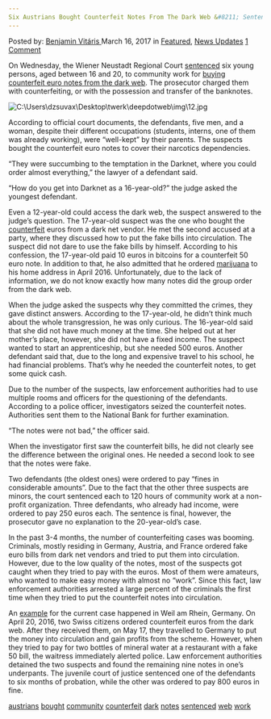 ```yaml
---
Six Austrians Bought Counterfeit Notes From The Dark Web &#8211; Sentenced To Community Work
---
```

<article class="post-listing post-18645 post type-post status-publish format-standard has-post-thumbnail hentry 
 tag-austrians tag-bought tag-community tag-counterfeit tag-dark tag-notes tag-sentenced tag-web tag-work">
<div class="post-inner">
<span>Posted by: <a href="https://www.deepdotweb.com/author/benjaminvi/" title="">Benjamin Vitáris </a></span>
<span>March 16, 2017</span>
<span>in <a href="https://www.deepdotweb.com/category/deepdot-news/" rel="category tag">Featured</a>, <a href="https://www.deepdotweb.com/category/news-updates/" rel="category tag">News Updates</a></span>
<span><a href="https://www.deepdotweb.com/2017/03/16/six-austrians-bought-counterfeit-notes-dark-web-sentenced-community-work/#comments">1 Comment</a></span>


<p>On Wednesday, the Wiener Neustadt Regional Court <a href="https://futurezone.at/digital-life/blueten-im-darknet-bestellt-prozess-endet-mit-diversion/249.263.781">sentenced</a> six young persons, aged between 16 and 20, to community work for <a href="https://www.deepdotweb.com/2016/11/24/amstetten-drug-addict-bought-narcotics-and-counterfeit-money-from-dark-web/">buying counterfeit euro notes from the dark web</a>. The prosecutor charged them with counterfeiting, or with the possession and transfer of the banknotes.</p>
<p><img class="wp-image-18651 aligncenter" src="/imgs/2017/03/c-users-dzsuvax-desktop-twerk-deepdotweb-img-12-j.jpeg" alt="C:\Users\dzsuvax\Desktop\twerk\deepdotweb\img\12.jpg" srcset="/imgs/2017/03/c-users-dzsuvax-desktop-twerk-deepdotweb-img-12-j.jpeg 626w, /imgs/2017/03/c-users-dzsuvax-desktop-twerk-deepdotweb-img-12-j-300x169.jpeg 300w" sizes="(max-width: 626px) 100vw, 626px"/></p>
<p>According to official court documents, the defendants, five men, and a woman, despite their different occupations (students, interns, one of them was already working), were “well-kept” by their parents. The suspects bought the counterfeit euro notes to cover their narcotics dependencies.</p>
<p>“They were succumbing to the temptation in the Darknet, where you could order almost everything,” the lawyer of a defendant said.</p>
<p>&#8220;How do you get into Darknet as a 16-year-old?&#8221; the judge asked the youngest defendant.</p>
<p>Even a 12-year-old could access the dark web, the suspect answered to the judge’s question. The 17-year-old suspect was the one who bought the <a href="https://www.deepdotweb.com/tag/counterfeit/">counterfeit</a> euros from a dark net vendor. He met the second accused at a party, where they discussed how to put the fake bills into circulation. The suspect did not dare to use the fake bills by himself. According to his confession, the 17-year-old paid 10 euros in bitcoins for a counterfeit 50 euro note. In addition to that, he also admitted that he ordered <a href="https://www.deepdotweb.com/tag/marijuana/">marijuana</a> to his home address in April 2016. Unfortunately, due to the lack of information, we do not know exactly how many notes did the group order from the dark web.</p>
<p>When the judge asked the suspects why they committed the crimes, they gave distinct answers. According to the 17-year-old, he didn’t think much about the whole transgression, he was only curious. The 16-year-old said that she did not have much money at the time. She helped out at her mother’s place, however, she did not have a fixed income. The suspect wanted to start an apprenticeship, but she needed 500 euros. Another defendant said that, due to the long and expensive travel to his school, he had financial problems. That’s why he needed the counterfeit notes, to get some quick cash.</p>
<p>Due to the number of the suspects, law enforcement authorities had to use multiple rooms and officers for the questioning of the defendants. According to a police officer, investigators seized the counterfeit notes. Authorities sent them to the National Bank for further examination.</p>
<p>&#8220;The notes were not bad,&#8221; the officer said.</p>
<p>When the investigator first saw the counterfeit bills, he did not clearly see the difference between the original ones. He needed a second look to see that the notes were fake.</p>
<p>Two defendants (the oldest ones) were ordered to pay “fines in considerable amounts”. Due to the fact that the other three suspects are minors, the court sentenced each to 120 hours of community work at a non-profit organization. Three defendants, who already had income, were ordered to pay 250 euros each. The sentence is final, however, the prosecutor gave no explanation to the 20-year-old’s case.</p>
<p>In the past 3-4 months, the number of counterfeiting cases was booming. Criminals, mostly residing in Germany, Austria, and France ordered fake euro bills from dark net vendors and tried to put them into circulation. However, due to the low quality of the notes, most of the suspects got caught when they tried to pay with the euros. Most of them were amateurs, who wanted to make easy money with almost no “work”. Since this fact, law enforcement authorities arrested a large percent of the criminals the first time when they tried to put the counterfeit notes into circulation.</p>
<p>An <a href="https://www.deepdotweb.com/2017/02/05/two-swiss-arrested-ordering-counterfeit-euros/">example</a> for the current case happened in Weil am Rhein, Germany. On April 20, 2016, two Swiss citizens ordered counterfeit euros from the dark web. After they received them, on May 17, they travelled to Germany to put the money into circulation and gain profits from the scheme. However, when they tried to pay for two bottles of mineral water at a restaurant with a fake 50 bill, the waitress immediately alerted police. Law enforcement authorities detained the two suspects and found the remaining nine notes in one’s underpants. The juvenile court of justice sentenced one of the defendants to six months of probation, while the other was ordered to pay 800 euros in fine.</p>
</div>
<a href="https://www.deepdotweb.com/tag/austrians/" rel="tag">austrians</a> <a href="https://www.deepdotweb.com/tag/bought/" rel="tag">bought</a> <a href="https://www.deepdotweb.com/tag/community/" rel="tag">community</a> <a href="https://www.deepdotweb.com/tag/counterfeit/" rel="tag">counterfeit</a> <a href="https://www.deepdotweb.com/tag/dark/" rel="tag">dark</a> <a href="https://www.deepdotweb.com/tag/notes/" rel="tag">notes</a> <a href="https://www.deepdotweb.com/tag/sentenced/" rel="tag">sentenced</a> <a href="https://www.deepdotweb.com/tag/web/" rel="tag">web</a> <a href="https://www.deepdotweb.com/tag/work/" rel="tag">work</a></span> <span style="display:none" class="updated">2017-03-16<a href="https://www.deepdotweb.com/author/benjaminvi/" title="Posts by Benjamin Vitáris" rel="author">Benjamin Vitáris</a></strong></div>

